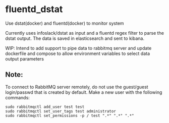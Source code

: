 # fluentd_dstat
Use dstat(docker) and fluentd(docker) to monitor system

Currently uses infoslack/dstat as input and a fluentd regex filter to parse the dstat output. The data is saved in elasticsearch and sent to kibana.

WIP:
Intend to add support to pipe data to rabbitmq server and update dockerfile and compose to allow environment variables to select data output parameters


## Note:
To connect to RabbitMQ server remotely, do not use the guest/guest login/passwd that is created by default. Make a new user with the following commands:

    sudo rabbitmqctl add_user test test
    sudo rabbitmqctl set_user_tags test administrator
    sudo rabbitmqctl set_permissions -p / test ".*" ".*" ".*"


